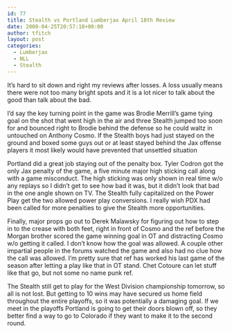 ```yaml
---
id: 77
title: Stealth vs Portland Lumberjax April 18th Review
date: 2008-04-25T20:57:18+00:00
author: tfitch
layout: post
categories:
  - Lumberjax
  - NLL
  - Stealth
---
```

It&#8217;s hard to sit down and right my reviews after losses. A loss usually means there were not too many bright spots and it is a lot nicer to talk about the good than talk about the bad.

I&#8217;d say the key turning point in the game was Brodie Merrill&#8217;s game tying goal on the shot that went high in the air and three Stealth jumped too soon for and bounced right to Brodie behind the defense so he could waltz in untouched on Anthony Cosmo. If the Stealth boys had just stayed on the ground and boxed some guys out or at least stayed behind the Jax offense players it most likely would have prevented that unsettled situation

Portland did a great job staying out of the penalty box. Tyler Codron got the only Jax penalty of the game, a five minute major high sticking call along with a game misconduct. The high sticking was only shown in real time w/o any replays so I didn&#8217;t get to see how bad it was, but it didn&#8217;t look that bad in the one angle shown on TV. The Stealth fully capitalized on the Power Play get the two allowed power play conversions. I really wish PDX had been called for more penalties to give the Stealth more opportunities.

Finally, major props go out to Derek Malawsky for figuring out how to step in to the crease with both feet, right in front of Cosmo and the ref before the Morgan brother scored the game winning goal in OT and distracting Cosmo w/o getting it called. I don&#8217;t know how the goal was allowed. A couple other impartial people in the forums watched the game and also had no clue how the call was allowed. I&#8217;m pretty sure that ref has worked his last game of the season after letting a play like that in OT stand. Chet Cotoure can let stuff like that go, but not some no name punk ref.

The Stealth still get to play for the West Division championship tomorrow, so all is not lost. But getting to 10 wins may have secured us home field throughout the entire playoffs, so it was potentially a damaging goal. If we meet in the playoffs Portland is going to get their doors blown off, so they better find a way to go to Colorado if they want to make it to the second round.
